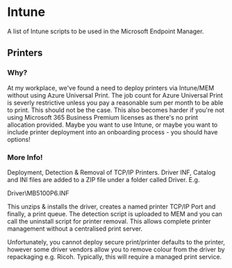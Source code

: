 # Intune
A list of Intune scripts to be used in the Microsoft Endpoint Manager.

## Printers

### Why?
At my workplace, we've found a need to deploy printers via Intune/MEM without using Azure Universal Print. The job count for Azure Universal Print is severly restrictive unless you pay a reasonable sum per month to be able to print. This should not be the case. This also becomes harder if you're not using Microsoft 365 Business Premium licenses as there's no print allocation provided. Maybe you want to use Intune, or maybe you want to include printer deployment into an onboarding process - you should have options!

### More Info!

Deployment, Detection & Removal of TCP/IP Printers. Driver INF, Catalog and INI files are added to a ZIP file under a folder called Driver.
E.g.

Driver\MB5100P6.INF

This unzips & installs the driver, creates a named printer TCP/IP Port and finally, a print queue. The detection script is uploaded to MEM and you can call the uninstall script for printer removal. This allows complete printer management without a centralised print server.

Unfortunately, you cannot deploy secure print/printer defaults to the printer, however some driver vendors allow you to remove colour from the driver by repackaging e.g. Ricoh. Typically, this will require a managed print service.
